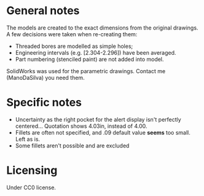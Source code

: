 # General notes
The models are created to the exact dimensions from the original drawings. A few decisions were taken when re-creating them:
* Threaded bores are modelled as simple holes;
* Engineering intervals (e.g. [2.304-2.296]) have been averaged. 
* Part numbering (stenciled paint) are not added into model.

SolidWorks was used for the parametric drawings. Contact me (ManoDaSilva) you need them.

# Specific notes

* Uncertainty as the right pocket for the alert display isn't perfectly centered... Quotation shows 4.03in, instead of 4.00. 
* Fillets are often not specified, and .09 default value **seems** too small. Left as is. 
* Some fillets aren't possible and are excluded

# Licensing
Under CC0 license.